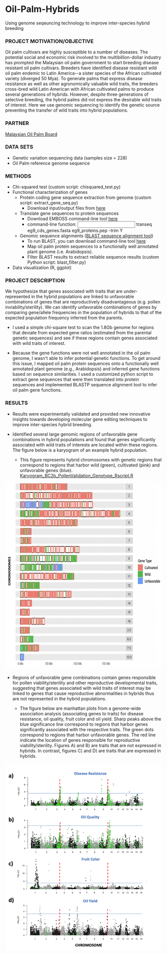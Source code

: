 # Oil-Palm-Hybrids
Using genome seqeuncing technology to improve inter-species hybrid breeding

### PROJECT MOTIVATION/OBJECTIVE
Oil palm cultivars are highly susceptible to a number of diseases. The potential social and economic risk involved to the multibillion-dollar industry has prompted the Malaysian oil palm government to start breeding disease resistant oil palm cultivars. Breeders have identified disease resistant wild oil palm endemic to Latin America--a sister species of the African cultivated variety (diverged 50 Mya). To generate palms that express disease resistance as well as other agronomically valuable wild traits, the breeders cross-bred wild Latin American with African cultivated palms to produce several generations of hybrids. However, despite three generations of selective breeding, the hybrid palms did not express the desirable wild traits of interest. Here we use genomic sequencing to identify the genetic source preventing the transfer of wild traits into hybrid populations.

### PARTNER
[Malaysian Oil Palm Board](http://www.mpob.gov.my/)

### DATA SETS
* Genetic variation sequencing data (samples size = 228)
* Oil Palm reference genome sequence

### METHODS
* Chi-squared test (custom script: chisquared_test.py)
* Functional characterization of genes
  * Protein coding gene sequence extraction from genome (custom script: extract_gene_seq.py)
    - Download input/output files from [here](https://www.dropbox.com/sh/hmzssojdk0m4qi7/AACzlYJK3cD1m6K8IeOSzsJ2a?dl=0)
  * Translate gene sequences to protein sequences
    - Download EMBOSS command-line tool [here](http://emboss.sourceforge.net/download/)
    - command-line function: <input> transeq eg9_cds_genes.fasta eg9_proteins.pep -trim Y
  * Genomic sequence alignments ([BLAST sequence alignment tool](https://blast.ncbi.nlm.nih.gov/Blast.cgi))
    - To run BLAST, you can download command-line tool [here](https://blast.ncbi.nlm.nih.gov/Blast.cgi?CMD=Web&PAGE_TYPE=BlastDocs&DOC_TYPE=Download)
    - Map oil palm protein sequences to a functionally well annotated plant genome (i.e. Arabidopsis).
    - Filter BLAST results to extract reliable sequence results (custom Python script: blast_filter.py)
* Data visualization (R, ggplot)

### PROJECT DESCRIPTION
We hypothesize that genes associated with traits that are under-represented in the hybrid populations are linked to unfavorable combinations of genes that are reproductively disadvantageous (e.g. pollen inviability/sterility). We can identify unfavorable combinations of genes by comparing gene/allele frequencies in the population of hybrids to that of the expected population frequency inferred from the parents. 

* I used a simple chi-square test to scan the 1.8Gb genome for regions that deviate from expected gene ratios (estimated from the parental genetic sequences) and see if these regions contain genes associated with wild traits of interest. 

* Because the gene functions were not well annotated in the oil palm genome, I wasn't able to infer potential genetic functions. To get around this issue, I mapped oil palm protein sequences onto a functionally well annotated plant genome (e.g., Arabidopsis) and inferred gene functions based on sequence similarities. I used a customized python script to extract gene sequences that were then translated into protein sequences and implemented BLASTP sequence alignment tool to infer oil palm gene functions. 

### RESULTS
* Results were experimentally validated and provided new innovative insights towards developing molecular gene editing techniques to improve inter-species hybrid breeding. 

* Identified several large genomic regions of unfavorable gene combinations in hybrid populations and found that genes significantly associated with wild traits of interests are located within these regions. The figure below is a karyogram of an example hybrid population. 

  - This figure represents hybrid chromosomes with genetic regions that correspond to regions that harbor wild (green), cultivated (pink) and unfavorable genes (blue). [Karyogram_BC2b_PollenValidation_Genotype_Rscript.R](Interspecies-oil-palm-hybrids/Figures_Scripts/Karyogram_BC2b_PollenValidation_Genotype_Rscript.R)

<img src="Figures_Scripts/Karyotype.png" width="600" height="600">

* Regions of unfavorable gene combinations contain genes responsible for pollen viability/sterility and other reproductive developmental traits, suggesting that genes associated with wild traits of interest may be linked to genes that cause reproductive abnormalities in hybrids thus are not represented in the hybrid populations. 

  - The figure below are manhattan plots from a genome-wide association analysis (associating genes to traits) for disease resistance, oil quality, fruit color and oil yield. Sharp peaks above the blue significance line correspond to regions that harbor genes significantly associated with the respective traits. The green dots correspond to regions that harbor unfavorable genes. The red line indicate the location of genes responsible for reproductive viability/sterility. Figures A) and B) are traits that are not expressed in hybrids. In contrast, figures C) and D) are traits that are expressed in hybrids. 

<img src="Figures_Scripts/ManhattanPlots.png" width="600" height="600">
